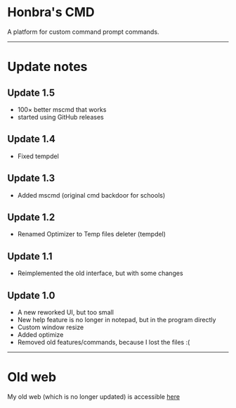 # Honbra's CMD
A platform for custom command prompt commands.
* * *

# Update notes

## Update 1.5
* 100× better mscmd that works
* started using GitHub releases

## Update 1.4
* Fixed tempdel

## Update 1.3
* Added mscmd (original cmd backdoor for schools)

## Update 1.2
* Renamed Optimizer to Temp files deleter (tempdel)

## Update 1.1
* Reimplemented the old interface, but with some changes

## Update 1.0
* A new reworked UI, but too small
* New help feature is no longer in notepad, but in the program directly
* Custom window resize
* Added optimize
* Removed old features/commands, because I lost the files :(

* * *

# Old web
My old web (which is no longer updated) is accessible [here](http://honbraofficial.github.io/projects/cmd.html)

